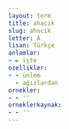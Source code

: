 ```yaml
---
layout: term
title: ahacık
slug: ahacik
letter: A
lisan: Türkçe
anlamlar:
- ► işte
ozellikler:
- - ünlem
  - ağızlardan
ornekler:
- - ''
orneklerkaynak:
- - ''
---
```

